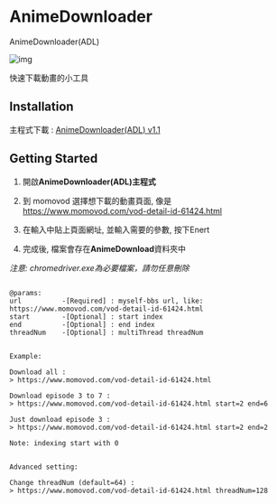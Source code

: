 # AnimeDownloader

AnimeDownloader(ADL)

![img](https://i.imgur.com/pkHFupn.gif)

快速下載動畫的小工具

## Installation

主程式下載 : [AnimeDownloader(ADL) v1.1](https://github.com/md9830415/AnimeDownloader/releases/tag/v1.1)

## Getting Started

1. 開啟**AnimeDownloader\(ADL\)主程式**

2. 到 momovod 選擇想下載的動畫頁面, 像是 https://www.momovod.com/vod-detail-id-61424.html

3. 在輸入中貼上頁面網址, 並輸入需要的參數, 按下Enert

4. 完成後, 檔案會存在**AnimeDownload**資料夾中

*注意: chromedriver.exe為必要檔案，請勿任意刪除*

```

@params:
url          -[Required] : myself-bbs url, like: https://www.momovod.com/vod-detail-id-61424.html
start        -[Optional] : start index
end          -[Optional] : end index
threadNum    -[Optional] : multiThread threadNum


Example:

Download all :
> https://www.momovod.com/vod-detail-id-61424.html

Download episode 3 to 7 :
> https://www.momovod.com/vod-detail-id-61424.html start=2 end=6

Just download episode 3 :
> https://www.momovod.com/vod-detail-id-61424.html start=2 end=2

Note: indexing start with 0


Advanced setting:

Change threadNum (default=64) :
> https://www.momovod.com/vod-detail-id-61424.html threadNum=128

```